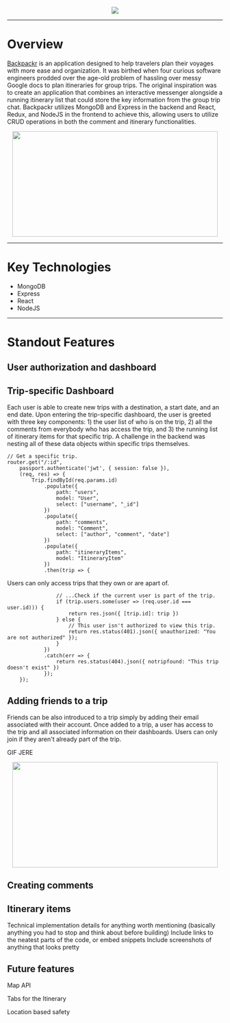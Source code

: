 
<p align="center"> 
  <a href="https://backpackr-aa.herokuapp.com/"><img src="https://i.ibb.co/TBGtZ6b/readme-header.png"></a>
</p>

-------------
# Overview

[Backpackr](https://backpackr-aa.herokuapp.com/) is an application designed to help travelers plan their voyages with more ease and organization. It was birthed when four curious software engineers prodded over the age-old problem of hassling over messy Google docs to plan itineraries for group trips. The original inspiration was to create an application that combines an interactive messenger alongside a running itinerary list that could store the key information from the group trip chat. Backpackr utilizes MongoDB and Express in the backend and React, Redux, and NodeJS in the frontend to achieve this, allowing users to utilize CRUD operations in both the comment and itinerary functionalities.

<p align="center"> 
  <img src="https://media.giphy.com/media/DK5q6X56S0D1l2u6AC/giphy.gif" width="480" height="246" frameBorder="0" allowFullScreen>
</p>

-------------
# Key Technologies
* MongoDB
* Express
* React
* NodeJS
-------------

# Standout Features

## User authorization and dashboard


## Trip-specific Dashboard

Each user is able to create new trips with a destination, a start date, and an end date. Upon entering the trip-specific dashboard, the user is greeted with three key components: 1) the user list of who is on the trip, 2) all the comments from everybody who has access the trip, and 3) the running list of itinerary items for that specific trip. A challenge in the backend was nesting all of these data objects within specific trips themselves. 

```
// Get a specific trip.
router.get("/:id",
    passport.authenticate('jwt', { session: false }),
    (req, res) => {
        Trip.findById(req.params.id)
            .populate({
                path: "users",
                model: "User",
                select: ["username", "_id"]
            })
            .populate({
                path: "comments",
                model: "Comment",
                select: ["author", "comment", "date"]
            })
            .populate({
                path: "itineraryItems",
                model: "ItineraryItem"
            })
            .then(trip => {
```

Users can only access trips that they own or are apart of.

```
                // ...Check if the current user is part of the trip.
                if (trip.users.some(user => (req.user.id === user.id))) {
                    return res.json({ [trip.id]: trip })
                } else {
                    // This user isn't authorized to view this trip.
                    return res.status(401).json({ unauthorized: "You are not authorized" });
                }
            })
            .catch(err => {
                return res.status(404).json({ notripfound: "This trip doesn't exist" })
            });
    });
```

## Adding friends to a trip

Friends can be also introduced to a trip simply by adding their email associated with their account. Once added to a trip, a user has access to the trip and all associated information on their dashboards. Users can only join if they aren't already part of the trip.


GIF JERE
<p align="center"> 
  <img src="https://media.giphy.com/media/yZdQk93blHA8M0Z5xY/giphy.gif" width="480" height="246" frameBorder="0" allowFullScreen>
</p>


## Creating comments

## Itinerary items

Technical implementation details for anything worth mentioning (basically anything you had to stop and think about before building)
Include links to the neatest parts of the code, or embed snippets
Include screenshots of anything that looks pretty

## Future features

Map API

Tabs for the Itinerary

Location based safety

